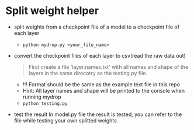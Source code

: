 # Split weight helper

- split weights from a checkpoint file of a model to a checkpoint file of each layer
  - ```python mydrop.py <your_file_name>```

- convert the checkpoint files of each layer to csv(read the raw data out)
    > First create a file 'layer.names.txt' with all 
        names and shape of the layers in the same direcotry as the testing.py file.
    - !!! Format should be the same as the example text file in this repo
    - Hint: All layer names and shape will be printed to the console when running mydrop
    - ```python testing.py```

- test the result
    In model.py file the result is tested, you can refer to the file while testing 
    your own splitted weights